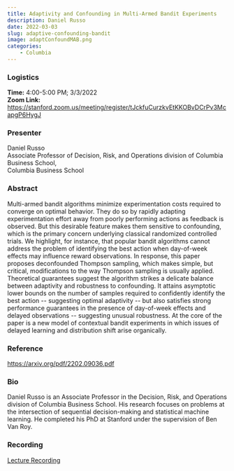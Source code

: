 ```yaml
---
title: Adaptivity and Confounding in Multi-Armed Bandit Experiments
description: Daniel Russo
date: 2022-03-03
slug: adaptive-confounding-bandit
image: adaptConfoundMAB.png
categories:
    - Columbia
---
```


### Logistics
<p>
    <strong> Time:</strong> 4:00-5:00 PM; 3/3/2022<br>
    <strong> Zoom Link: </strong> <a href="url" target="_blank" rel="noopener noreferrer">https://stanford.zoom.us/meeting/register/tJckfuCurzkvEtKKOBvDCrPv3McapgP6HygJ</a>
</p>

### Presenter
<p>
    Daniel Russo<br>
    Associate Professor of Decision, Risk, and Operations division of Columbia Business School,<br>
    Columbia Business School<br>
</p>

### Abstract
<p>
    Multi-armed bandit algorithms minimize experimentation costs required to converge on optimal behavior. They do so by rapidly adapting experimentation effort away from poorly performing actions as feedback is observed. But this desirable feature makes them sensitive to confounding, which is the primary concern underlying classical randomized controlled trials. We highlight, for instance, that popular bandit algorithms cannot address the problem of identifying the best action when day-of-week effects may influence reward observations. In response, this paper proposes deconfounded Thompson sampling, which makes simple, but critical, modifications to the way Thompson sampling is usually applied. Theoretical guarantees suggest the algorithm strikes a delicate balance between adaptivity and robustness to confounding. It attains asymptotic lower bounds on the number of samples required to confidently identify the best action -- suggesting optimal adaptivity -- but also satisfies strong performance guarantees in the presence of day-of-week effects and delayed observations -- suggesting unusual robustness. At the core of the paper is a new model of contextual bandit experiments in which issues of delayed learning and distribution shift arise organically.
</p>

### Reference
<a href="url" target="_blank" rel="noopener noreferrer">https://arxiv.org/pdf/2202.09036.pdf</a>

### Bio
<p>
    Daniel Russo is an Associate Professor in the Decision, Risk, and Operations division of Columbia Business School. His research focuses on problems at the intersection of sequential decision-making and statistical machine learning. He completed his PhD at Stanford under the supervision of Ben Van Roy.
</p>

### Recording
<a href="https://www.youtube.com/watch?v=h1yAaJzA5Ao&list=PLv_7iO_xlL0Ks_rnHPbzHaIOHfkOu_hfw&index=44" target="_blank" rel="noopener noreferrer">Lecture Recording</a><br>